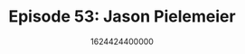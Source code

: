 ---
templateKey: podcast-episode
public: true
url: podcast/episode-53-jason-pielemeier
title: " Episode 53: Jason Pielemeier "
description:  Host Derek E. Silva joins Jason Pielemeier, Policy Director at the Global Network Initiative, which protects Internet freedom and digital rights. They take a deep dive into the evolution of corporate accountability, human rights principles, and the right to be forgotten. 
date: 1624424400000
featuredimage: /img/podcast/P8PGuestCard_JasonPielemeier.jpg
socialimage: https://www.orchid.com/img/podcast/P8PEpisode_JasonPielemeier.png
platformurls:
 - https://podcasts.apple.com/us/podcast/internet-freedom-and-digital-rights-with-jason-pielemeier/id1516705670?i=1000526626845
 - https://open.spotify.com/episode/6onlBp7gJTcFph4RebwCeo
 - https://podcasts.google.com/feed/aHR0cHM6Ly9mb2xsb3d0aGV3aGl0ZXJhYmJpdC5saWJzeW4uY29tL3Jzcw/episode/NjBkMjU1NjItZDQxMi00ZDljLWIzZGMtNGNkYjdiY2ZlZjEw?sa=X&ved=0CAUQkfYCahcKEwjQxvLVo67xAhUAAAAAHQAAAAAQAQ
 - 
 - https://castbox.fm/channel/id2954358
 - https://www.deezer.com/us/episode/309871642
 - https://tunein.com/podcasts/Technology-Podcasts/Follow-the-White-Rabbit-p1330281/?topicId=163969331
---